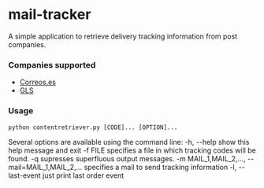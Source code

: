 # mail-tracker

A simple application to retrieve delivery tracking information from post companies.

### Companies supported
* [Correos.es](http://www.correos.es)
* [GLS](https://www.gls-group.eu)

### Usage
    python contentretriever.py [CODE]... [OPTION]...

Several options are available using the command line:
    -h, --help            show this help message and exit
    -f FILE             specifies a file in which tracking codes will be found.
    -q                    supresses superfluous output messages.
    -m MAIL_1,MAIL_2,..., --mail=MAIL_1,MAIL_2,...
                          specifies a mail to send tracking information
    -l, --last-event      just print last order event

